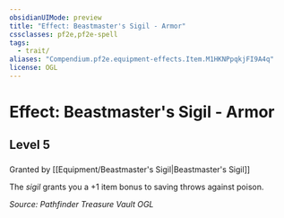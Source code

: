 ```yaml
---
obsidianUIMode: preview
title: "Effect: Beastmaster's Sigil - Armor"
cssclasses: pf2e,pf2e-spell
tags:
  - trait/
aliases: "Compendium.pf2e.equipment-effects.Item.M1HKNPpqkjFI9A4q"
license: OGL
---
```

# Effect: Beastmaster's Sigil - Armor
## Level 5
### 






Granted by [[Equipment/Beastmaster's Sigil|Beastmaster's Sigil]]

The _sigil_ grants you a +1 item bonus to saving throws against poison.

*Source: Pathfinder Treasure Vault*
*OGL*